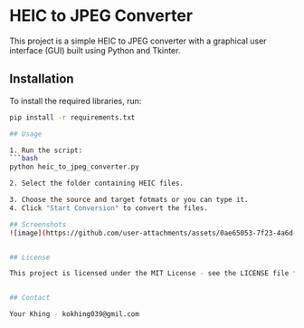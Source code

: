 # HEIC to JPEG Converter

This project is a simple HEIC to JPEG converter with a graphical user interface (GUI) built using Python and Tkinter.

## Installation

To install the required libraries, run:
```bash
pip install -r requirements.txt

## Usage

1. Run the script:
```bash
python heic_to_jpeg_converter.py

2. Select the folder containing HEIC files.

3. Choose the source and target fotmats or you can type it. 
4. Click "Start Conversion" to convert the files. 

## Screenshots
![image](https://github.com/user-attachments/assets/0ae65053-7f23-4a6d-b92b-f0f0805a1c96)


## License

This project is licensed under the MIT License - see the LICENSE file for details.


## Contact

Your Khing - kokhing039@gmil.com
